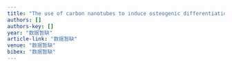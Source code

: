 ```yaml
---
title: "The use of carbon nanotubes to induce osteogenic differentiation of human adipose-derived MSCs in vitro and ectopic bone formation in vivo"
authors: []
authors-key: []
year: "数据暂缺"
article-link: "数据暂缺"
venue: "数据暂缺"
bibex: "数据暂缺"
---
```

